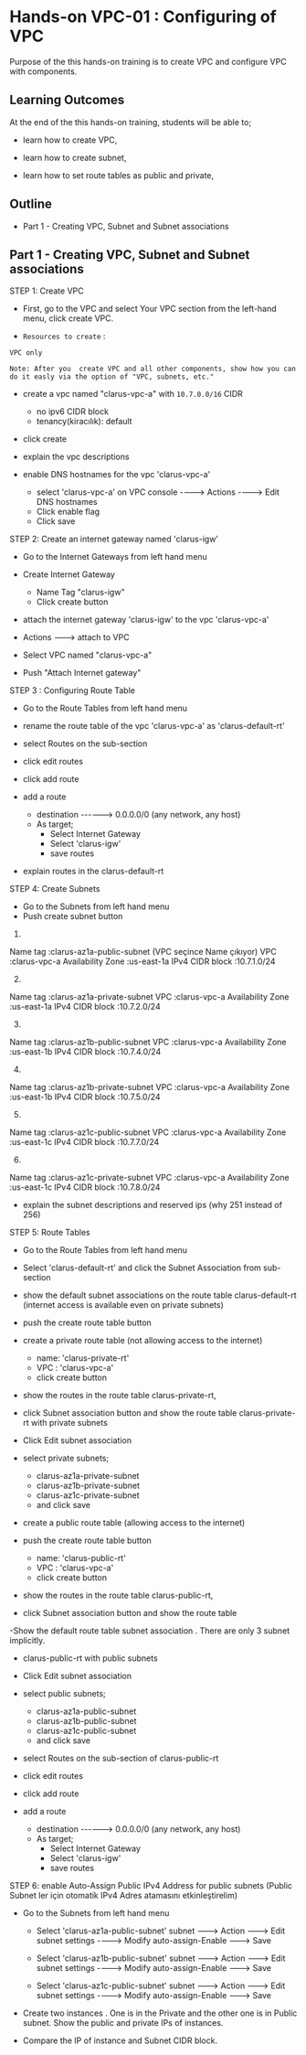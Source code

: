 # Hands-on VPC-01 : Configuring of VPC

Purpose of the this hands-on training is to create VPC and configure VPC with components.

## Learning Outcomes

At the end of the this hands-on training, students will be able to;

- learn how to create VPC,

- learn how to create subnet,

- learn how to set route tables as public and private,


## Outline

- Part 1 - Creating VPC, Subnet and Subnet associations



## Part 1 - Creating VPC, Subnet and Subnet associations

STEP 1: Create VPC

- First, go to the VPC and select Your VPC section from the left-hand menu, click create VPC.

- `Resources to create` :

```text
VPC only 

Note: After you  create VPC and all other components, show how you can do it easly via the option of "VPC, subnets, etc."
```

- create a vpc named "clarus-vpc-a" with `10.7.0.0/16` CIDR
    - no ipv6 CIDR block
    - tenancy(kiracılık): default

- click create

- explain the vpc descriptions

- enable DNS hostnames for the vpc 'clarus-vpc-a'

  - select 'clarus-vpc-a' on VPC console ----> Actions ----> Edit DNS hostnames
  - Click enable flag
  - Click save 

STEP 2: Create an internet gateway named 'clarus-igw'

- Go to the Internet Gateways from left hand menu

- Create Internet Gateway
   - Name Tag "clarus-igw" 
   - Click create button

-  attach the internet gateway 'clarus-igw' to the vpc 'clarus-vpc-a'
  - Actions ---> attach to VPC
  - Select VPC named "clarus-vpc-a"
  - Push "Attach Internet gateway"

STEP 3 : Configuring Route Table

- Go to the Route Tables from left hand menu

- rename the route table of the vpc 'clarus-vpc-a' as 'clarus-default-rt'

- select Routes on the sub-section

- click edit routes

- click add route

- add a route
    - destination ------> 0.0.0.0/0 (any network, any host)
    - As target;
      - Select Internet Gateway
      - Select 'clarus-igw'
      - save routes

- explain routes in the clarus-default-rt

STEP 4: Create Subnets
- Go to the Subnets from left hand menu
- Push create subnet button

1. 
Name tag          :clarus-az1a-public-subnet (VPC seçince Name çıkıyor)
VPC               :clarus-vpc-a
Availability Zone :us-east-1a
IPv4 CIDR block   :10.7.1.0/24

2. 
Name tag          :clarus-az1a-private-subnet
VPC               :clarus-vpc-a
Availability Zone :us-east-1a
IPv4 CIDR block   :10.7.2.0/24

3. 
Name tag          :clarus-az1b-public-subnet
VPC               :clarus-vpc-a
Availability Zone :us-east-1b
IPv4 CIDR block   :10.7.4.0/24

4. 
Name tag          :clarus-az1b-private-subnet
VPC               :clarus-vpc-a
Availability Zone :us-east-1b
IPv4 CIDR block   :10.7.5.0/24

5. 
Name tag          :clarus-az1c-public-subnet
VPC               :clarus-vpc-a
Availability Zone :us-east-1c
IPv4 CIDR block   :10.7.7.0/24

6. 
Name tag          :clarus-az1c-private-subnet
VPC               :clarus-vpc-a
Availability Zone :us-east-1c
IPv4 CIDR block   :10.7.8.0/24

- explain the subnet descriptions and reserved ips (why 251 instead of 256)

STEP 5: Route Tables

- Go to the Route Tables from left hand menu

- Select 'clarus-default-rt' and click the Subnet Association from sub-section

- show the default subnet associations on the route table 
clarus-default-rt (internet access is available even on private subnets)
- push the create route table button

- create a private route table (not allowing access to the internet) 
  - name: 'clarus-private-rt'
  - VPC : 'clarus-vpc-a'
  - click create button

- show the routes in the route table clarus-private-rt,

- click Subnet association button and show the route table clarus-private-rt with private subnets

- Click Edit subnet association
- select private subnets;
  - clarus-az1a-private-subnet
  - clarus-az1b-private-subnet
  - clarus-az1c-private-subnet
  - and click save

- create a public route table (allowing access to the internet) 

- push the create route table button
  - name: 'clarus-public-rt'
  - VPC : 'clarus-vpc-a'
  - click create button

- show the routes in the route table clarus-public-rt,

- click Subnet association button and show the route table 

-Show the default route table subnet association . There are only 3 subnet implicitly.

- clarus-public-rt with public subnets

- Click Edit subnet association

- select public subnets;
  - clarus-az1a-public-subnet
  - clarus-az1b-public-subnet
  - clarus-az1c-public-subnet
  - and click save

- select Routes on the sub-section of clarus-public-rt

- click edit routes

- click add route

- add a route
    - destination ------> 0.0.0.0/0 (any network, any host)
    - As target;
      - Select Internet Gateway
      - Select 'clarus-igw'
      - save routes    
      
STEP 6: enable Auto-Assign Public IPv4 Address for public subnets (Public Subnet ler için otomatik IPv4 Adres atamasını etkinleştirelim)

- Go to the Subnets from left hand menu

  - Select 'clarus-az1a-public-subnet' subnet ---> Action ---> Edit subnet settings ----> Modify auto-assign-Enable ---> Save

  - Select 'clarus-az1b-public-subnet' subnet ---> Action ---> Edit subnet settings ----> Modify auto-assign-Enable ---> Save

  - Select 'clarus-az1c-public-subnet' subnet ---> Action ---> Edit subnet settings ----> Modify auto-assign-Enable ---> Save
  

- Create two instances . One is in the Private and the other one is in Public subnet. Show the public and private IPs of instances. 

- Compare the IP of instance and Subnet CIDR block.


